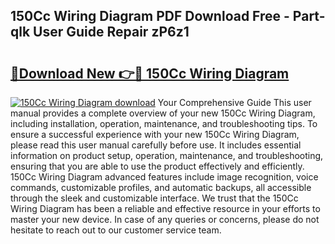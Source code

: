 ## 150Cc Wiring Diagram PDF Download Free - Part-qlk User Guide Repair zP6z1

# <h2><a href="http://dfspt1d.blite.top/?on=150Cc+Wiring+Diagram">🔗Download New 👉🔴 150Cc Wiring Diagram</a></h2>

[![150Cc Wiring Diagram download](https://i.imgur.com/lujVjoI.png)](http://dfspt1d.blite.top/?on=150Cc+Wiring+Diagram)
Your Comprehensive Guide This user manual provides a complete overview of your new 150Cc Wiring Diagram, including installation, operation, maintenance, and troubleshooting tips. To ensure a successful experience with your new 150Cc Wiring Diagram, please read this user manual carefully before use. It includes essential information on product setup, operation, maintenance, and troubleshooting, ensuring that you are able to use the product effectively and efficiently. 150Cc Wiring Diagram advanced features include image recognition, voice commands, customizable profiles, and automatic backups, all accessible through the sleek and customizable interface. We trust that the 150Cc Wiring Diagram has been a reliable and effective resource in your efforts to master your new device. In case of any queries or concerns, please do not hesitate to reach out to our customer service team.
